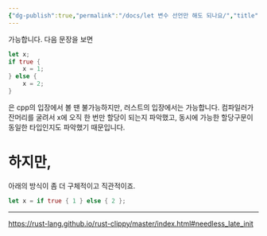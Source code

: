 ```yaml
---
{"dg-publish":true,"permalink":"/docs/let 변수 선언만 해도 되나요/","title":"let 변수 선언만 해도 되나요"}
---
```


가능합니다. 다음 문장을 보면

```rust
let x;
if true {
	x = 1;
} else {
	x = 2;
}
```

은 cpp의 입장에서 볼 땐 불가능하지만, 러스트의 입장에서는 가능합니다. 컴파일러가 잔머리를 굴려서 x에 오직 한 번만 할당이 되는지 파악했고, 동시에 가능한 할당구문이 동일한 타입인지도 파악했기 때문입니다.

# 하지만,

아래의 방식이 좀 더 구체적이고 직관적이죠. 

```rust
let x = if true { 1 } else { 2 };
```

___
https://rust-lang.github.io/rust-clippy/master/index.html#needless_late_init
